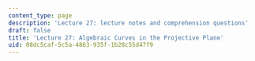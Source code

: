 ```yaml
---
content_type: page
description: 'Lecture 27: lecture notes and comprehension questions'
draft: false
title: 'Lecture 27: Algebraic Curves in the Projective Plane'
uid: 08dc5caf-5c5a-4863-935f-1b28c55d47f9
---
```

